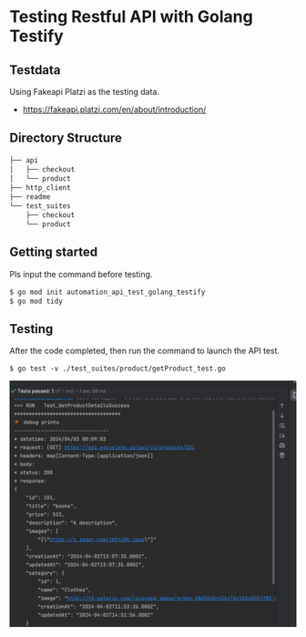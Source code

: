 # Testing Restful API with Golang Testify

## Testdata
Using Fakeapi Platzi as the testing data.
- https://fakeapi.platzi.com/en/about/introduction/

## Directory Structure
```
├── api
│   ├── checkout
│   └── product
├── http_client
├── readme
└── test_suites
    ├── checkout
    └── product
```

## Getting started
Pls input the command before testing.
```
$ go mod init automation_api_test_golang_testify
$ go mod tidy
```

## Testing
After the code completed, then run the command to launch the API test.
```
$ go test -v ./test_suites/product/getProduct_test.go
```
![getproduct_result.png](readme%2Fgetproduct_result.png)
